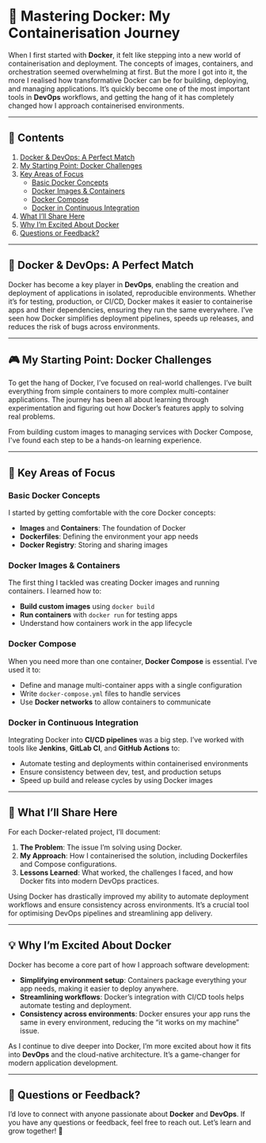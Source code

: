# 🐳 Mastering Docker: My Containerisation Journey

When I first started with **Docker**, it felt like stepping into a new world of containerisation and deployment. The concepts of images, containers, and orchestration seemed overwhelming at first. But the more I got into it, the more I realised how transformative Docker can be for building, deploying, and managing applications. It’s quickly become one of the most important tools in **DevOps** workflows, and getting the hang of it has completely changed how I approach containerised environments.

---

## 📑 Contents
1. [Docker & DevOps: A Perfect Match](#-docker--devops-a-perfect-match)
2. [My Starting Point: Docker Challenges](#-my-starting-point-docker-challenges)
3. [Key Areas of Focus](#-key-areas-of-focus)
   - [Basic Docker Concepts](#basic-docker-concepts)
   - [Docker Images & Containers](#docker-images--containers)
   - [Docker Compose](#docker-compose)
   - [Docker in Continuous Integration](#docker-in-continuous-integration)
4. [What I’ll Share Here](#-what-i'll-share-here)
5. [Why I’m Excited About Docker](#why-i'm-excited-about-docker)
6. [Questions or Feedback?](#-questions-or-feedback)

---

## 🚢 Docker & DevOps: A Perfect Match

Docker has become a key player in **DevOps**, enabling the creation and deployment of applications in isolated, reproducible environments. Whether it’s for testing, production, or CI/CD, Docker makes it easier to containerise apps and their dependencies, ensuring they run the same everywhere. I’ve seen how Docker simplifies deployment pipelines, speeds up releases, and reduces the risk of bugs across environments.

---

## 🎮 My Starting Point: Docker Challenges

To get the hang of Docker, I’ve focused on real-world challenges. I’ve built everything from simple containers to more complex multi-container applications. The journey has been all about learning through experimentation and figuring out how Docker’s features apply to solving real problems.

From building custom images to managing services with Docker Compose, I've found each step to be a hands-on learning experience.

---

## 🧠 Key Areas of Focus

### Basic Docker Concepts
I started by getting comfortable with the core Docker concepts:
- **Images** and **Containers**: The foundation of Docker
- **Dockerfiles**: Defining the environment your app needs
- **Docker Registry**: Storing and sharing images

### Docker Images & Containers
The first thing I tackled was creating Docker images and running containers. I learned how to:
- **Build custom images** using `docker build`
- **Run containers** with `docker run` for testing apps
- Understand how containers work in the app lifecycle

### Docker Compose
When you need more than one container, **Docker Compose** is essential. I’ve used it to:
- Define and manage multi-container apps with a single configuration
- Write `docker-compose.yml` files to handle services
- Use **Docker networks** to allow containers to communicate

### Docker in Continuous Integration
Integrating Docker into **CI/CD pipelines** was a big step. I’ve worked with tools like **Jenkins**, **GitLab CI**, and **GitHub Actions** to:
- Automate testing and deployments within containerised environments
- Ensure consistency between dev, test, and production setups
- Speed up build and release cycles by using Docker images

---

## 📝 What I’ll Share Here

For each Docker-related project, I’ll document:
1. **The Problem**: The issue I’m solving using Docker.
2. **My Approach**: How I containerised the solution, including Dockerfiles and Compose configurations.
3. **Lessons Learned**: What worked, the challenges I faced, and how Docker fits into modern DevOps practices.

Using Docker has drastically improved my ability to automate deployment workflows and ensure consistency across environments. It’s a crucial tool for optimising DevOps pipelines and streamlining app delivery.

---

## 💡 Why I’m Excited About Docker

Docker has become a core part of how I approach software development:
- **Simplifying environment setup**: Containers package everything your app needs, making it easier to deploy anywhere.
- **Streamlining workflows**: Docker’s integration with CI/CD tools helps automate testing and deployment.
- **Consistency across environments**: Docker ensures your app runs the same in every environment, reducing the “it works on my machine” issue.

As I continue to dive deeper into Docker, I’m more excited about how it fits into **DevOps** and the cloud-native architecture. It’s a game-changer for modern application development.

---

## 📧 Questions or Feedback?

I’d love to connect with anyone passionate about **Docker** and **DevOps**. If you have any questions or feedback, feel free to reach out. Let’s learn and grow together! 🚀

